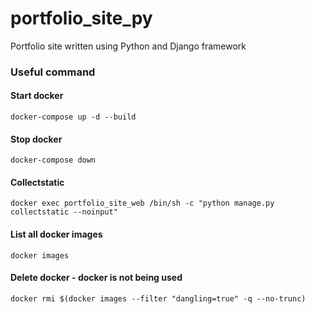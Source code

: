 # portfolio_site_py
Portfolio site written using Python and Django framework

### Useful command
#### Start docker
```docker-compose up -d --build```
#### Stop docker
```docker-compose down```
#### Collectstatic
```docker exec portfolio_site_web /bin/sh -c "python manage.py collectstatic --noinput"```
#### List all docker images
```docker images```
#### Delete <none> docker - docker is not being used
```docker rmi $(docker images --filter "dangling=true" -q --no-trunc)```